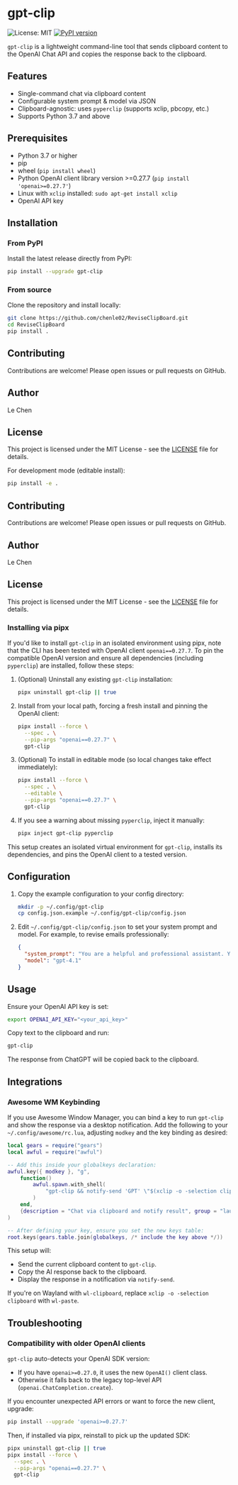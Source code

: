# gpt-clip

![License: MIT](https://img.shields.io/badge/License-MIT-yellow.svg) [![PyPI version](https://img.shields.io/pypi/v/gpt-clip.svg)](https://pypi.org/project/gpt-clip)

`gpt-clip` is a lightweight command-line tool that sends clipboard content to the OpenAI Chat API and copies the response back to the clipboard.

## Features

- Single-command chat via clipboard content
- Configurable system prompt & model via JSON
- Clipboard-agnostic: uses `pyperclip` (supports xclip, pbcopy, etc.)
- Supports Python 3.7 and above

## Prerequisites

- Python 3.7 or higher
- pip
- wheel (`pip install wheel`)
- Python OpenAI client library version >=0.27.7 (`pip install 'openai>=0.27.7'`)
- Linux with `xclip` installed: `sudo apt-get install xclip`
- OpenAI API key

## Installation

### From PyPI

Install the latest release directly from PyPI:

```bash
pip install --upgrade gpt-clip
```

### From source

Clone the repository and install locally:

```bash
git clone https://github.com/chenle02/ReviseClipBoard.git
cd ReviseClipBoard
pip install .
```
## Contributing

Contributions are welcome! Please open issues or pull requests on GitHub.

## Author

Le Chen

## License

This project is licensed under the MIT License - see the [LICENSE](LICENSE) file for details.

For development mode (editable install):
```bash
pip install -e .
```

## Contributing

Contributions are welcome! Please open issues or pull requests on GitHub.

## Author

Le Chen

## License

This project is licensed under the MIT License - see the [LICENSE](LICENSE) file for details.
### Installing via pipx

If you'd like to install `gpt-clip` in an isolated environment using pipx, note that the CLI has been tested with OpenAI client `openai==0.27.7`. To pin the compatible OpenAI version and ensure all dependencies (including `pyperclip`) are installed, follow these steps:

1. (Optional) Uninstall any existing `gpt-clip` installation:
   ```bash
   pipx uninstall gpt-clip || true
   ```
2. Install from your local path, forcing a fresh install and pinning the OpenAI client:
   ```bash
   pipx install --force \
     --spec . \
     --pip-args "openai==0.27.7" \
     gpt-clip
   ```
3. (Optional) To install in editable mode (so local changes take effect immediately):
   ```bash
   pipx install --force \
     --spec . \
     --editable \
     --pip-args "openai==0.27.7" \
     gpt-clip
   ```
4. If you see a warning about missing `pyperclip`, inject it manually:
   ```bash
   pipx inject gpt-clip pyperclip
   ```

This setup creates an isolated virtual environment for `gpt-clip`, installs its dependencies, and pins the OpenAI client to a tested version.

## Configuration

1. Copy the example configuration to your config directory:
   ```bash
   mkdir -p ~/.config/gpt-clip
   cp config.json.example ~/.config/gpt-clip/config.json
   ```
2. Edit `~/.config/gpt-clip/config.json` to set your system prompt and model. For example, to revise emails professionally:
   ```json
   {
     "system_prompt": "You are a helpful and professional assistant. Your task is to revise the user's email, improving clarity, tone, and grammar. The email may include a reply history; please take that into account to ensure the response is appropriate in tone, content, and context.",
     "model": "gpt-4.1"
   }
   ```

## Usage

Ensure your OpenAI API key is set:
```bash
export OPENAI_API_KEY="<your_api_key>"
```

Copy text to the clipboard and run:
```bash
gpt-clip
```

The response from ChatGPT will be copied back to the clipboard.


## Integrations

### Awesome WM Keybinding

If you use Awesome Window Manager, you can bind a key to run `gpt-clip` and show the response via a desktop notification. Add the following to your `~/.config/awesome/rc.lua`, adjusting `modkey` and the key binding as desired:

```lua
local gears = require("gears")
local awful = require("awful")

-- Add this inside your globalkeys declaration:
awful.key({ modkey }, "g",
    function()
        awful.spawn.with_shell(
            "gpt-clip && notify-send 'GPT' \"$(xclip -o -selection clipboard)\""
        )
    end,
    {description = "Chat via clipboard and notify result", group = "launcher"}
)

-- After defining your key, ensure you set the new keys table:
root.keys(gears.table.join(globalkeys, /* include the key above */))
```

This setup will:
- Send the current clipboard content to `gpt-clip`.
- Copy the AI response back to the clipboard.
- Display the response in a notification via `notify-send`.

If you're on Wayland with `wl-clipboard`, replace `xclip -o -selection clipboard` with `wl-paste`.

## Troubleshooting

### Compatibility with older OpenAI clients

`gpt-clip` auto-detects your OpenAI SDK version:
- If you have `openai>=0.27.0`, it uses the new `OpenAI()` client class.
- Otherwise it falls back to the legacy top-level API (`openai.ChatCompletion.create`).

If you encounter unexpected API errors or want to force the new client, upgrade:

```bash
pip install --upgrade 'openai>=0.27.7'
```

Then, if installed via pipx, reinstall to pick up the updated SDK:

```bash
pipx uninstall gpt-clip || true
pipx install --force \
  --spec . \
  --pip-args "openai==0.27.7" \
  gpt-clip
```

